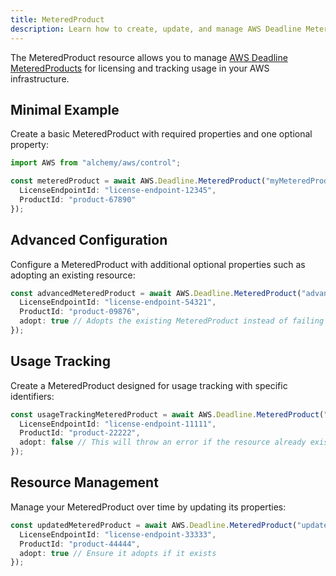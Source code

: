 ```yaml
---
title: MeteredProduct
description: Learn how to create, update, and manage AWS Deadline MeteredProducts using Alchemy Cloud Control.
---
```


The MeteredProduct resource allows you to manage [AWS Deadline MeteredProducts](https://docs.aws.amazon.com/deadline/latest/userguide/) for licensing and tracking usage in your AWS infrastructure.

## Minimal Example

Create a basic MeteredProduct with required properties and one optional property:

```ts
import AWS from "alchemy/aws/control";

const meteredProduct = await AWS.Deadline.MeteredProduct("myMeteredProduct", {
  LicenseEndpointId: "license-endpoint-12345",
  ProductId: "product-67890"
});
```

## Advanced Configuration

Configure a MeteredProduct with additional optional properties such as adopting an existing resource:

```ts
const advancedMeteredProduct = await AWS.Deadline.MeteredProduct("advancedMeteredProduct", {
  LicenseEndpointId: "license-endpoint-54321",
  ProductId: "product-09876",
  adopt: true // Adopts the existing MeteredProduct instead of failing
});
```

## Usage Tracking

Create a MeteredProduct designed for usage tracking with specific identifiers:

```ts
const usageTrackingMeteredProduct = await AWS.Deadline.MeteredProduct("usageTrackingProduct", {
  LicenseEndpointId: "license-endpoint-11111",
  ProductId: "product-22222",
  adopt: false // This will throw an error if the resource already exists
});
```

## Resource Management

Manage your MeteredProduct over time by updating its properties:

```ts
const updatedMeteredProduct = await AWS.Deadline.MeteredProduct("updatedMeteredProduct", {
  LicenseEndpointId: "license-endpoint-33333",
  ProductId: "product-44444",
  adopt: true // Ensure it adopts if it exists
});
```